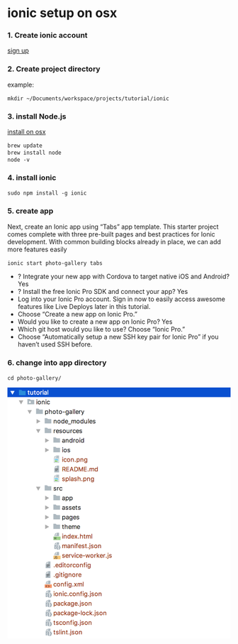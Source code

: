 # ionic setup on osx
### 1. Create ionic account
[sign up](https://dashboard.ionicframework.com/signup)
### 2. Create project directory
example:
```
mkdir ~/Documents/workspace/projects/tutorial/ionic
```
### 3. install Node.js
[install on osx](http://osxdaily.com/2018/06/29/how-install-nodejs-npm-mac/)
```
brew update
brew install node
node -v
```
### 4. install ionic
```
sudo npm install -g ionic
```
### 5. create app
Next, create an Ionic app using “Tabs” app template. This starter project comes complete with three pre-built pages and best practices for Ionic development. With common building blocks already in place, we can add more features easily
```
ionic start photo-gallery tabs
```
- ? Integrate your new app with Cordova to target native iOS and Android? Yes
- ? Install the free Ionic Pro SDK and connect your app? Yes
- Log into your Ionic Pro account. Sign in now to easily access awesome features like Live Deploys later in this tutorial.
- Choose “Create a new app on Ionic Pro.”
- Would you like to create a new app on Ionic Pro? Yes
- Which git host would you like to use? Choose “Ionic Pro.”
- Choose “Automatically setup a new SSH key pair for Ionic Pro” if you haven’t used SSH before.
### 6. change into app directory
```
cd photo-gallery/
```
![dir structure](img/Screen%20Shot%202018-09-17%20at%209.03.56%20AM.png)












